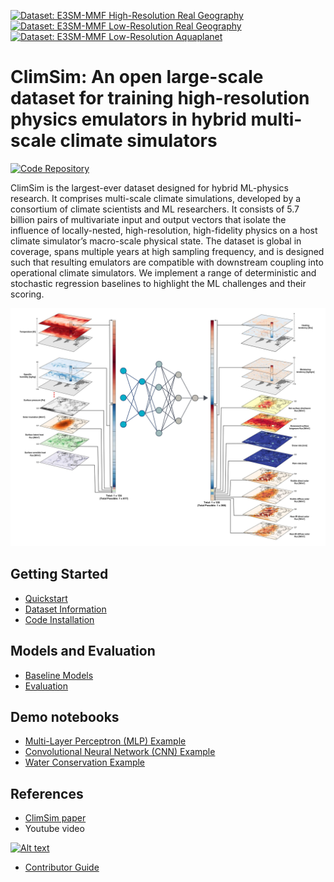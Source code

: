 [![Dataset: E3SM-MMF High-Resolution Real Geography](https://img.shields.io/badge/Dataset-%20High%20Resolution%20Real%20Geography-yellow?logo=🤗&style=flat-square)](https://huggingface.co/datasets/LEAP/ClimSim_high-res)
[![Dataset: E3SM-MMF Low-Resolution Real Geography](https://img.shields.io/badge/Dataset-%20Low%20Resolution%20Real%20Geography-yellow?logo=🤗&style=flat-square)](https://huggingface.co/datasets/LEAP/ClimSim_low-res)
[![Dataset: E3SM-MMF Low-Resolution Aquaplanet](https://img.shields.io/badge/Dataset-%20Low%20Resolution%20Aquaplanet-yellow?logo=🤗&style=flat-square)](https://huggingface.co/datasets/LEAP/ClimSim_low-res_aqua-planet)

# ClimSim: An open large-scale dataset for training high-resolution physics emulators in hybrid multi-scale climate simulators

[![Code Repository](https://img.shields.io/badge/-Code%20Repository-181717?logo=github&style=for-the-badge)](https://github.com/leap-stc/ClimSim/tree/main)

ClimSim is the largest-ever dataset designed for hybrid ML-physics research. It comprises multi-scale climate simulations, developed by a consortium of climate scientists and ML researchers. It consists of 5.7 billion pairs of multivariate input and output vectors that isolate the influence of locally-nested, high-resolution, high-fidelity physics on a host climate simulator’s macro-scale physical state.
The dataset is global in coverage, spans multiple years at high sampling frequency, and is designed such that resulting emulators are compatible with downstream coupling into operational climate simulators. 
We implement a range of deterministic and stochastic regression baselines to highlight the ML challenges and their scoring. 

![fig_1](figures/fig_1.png)

## Getting Started

* [Quickstart](https://leap-stc.github.io/ClimSim/quickstart.html)
* [Dataset Information](https://leap-stc.github.io/ClimSim/dataset.html)
* [Code Installation](https://leap-stc.github.io/ClimSim/installation.html)

## Models and Evaluation

* [Baseline Models](https://leap-stc.github.io/ClimSim/models.html)
* [Evaluation](https://leap-stc.github.io/ClimSim/evaluating.html)

## Demo notebooks

* [Multi-Layer Perceptron (MLP) Example](https://leap-stc.github.io/ClimSim/demo_notebooks/mlp_example.html)
* [Convolutional Neural Network (CNN) Example](https://leap-stc.github.io/ClimSim/demo_notebooks/cnn_example.html)
* [Water Conservation Example](https://leap-stc.github.io/ClimSim/demo_notebooks/water_conservation.html)
 
## References

* [ClimSim paper](https://arxiv.org/abs/2306.08754)
* Youtube video

[![Alt text](https://img.youtube.com/vi/M3Vz0zR1Auc/0.jpg)](https://www.youtube.com/watch?v=M3Vz0zR1Auc)

* [Contributor Guide](https://leap-stc.github.io/ClimSim/CONTRIBUTING.html)

